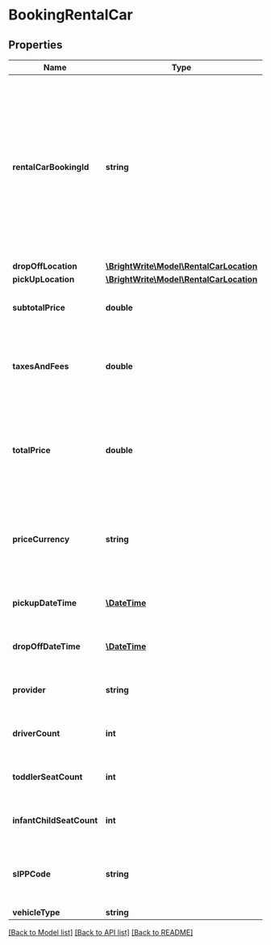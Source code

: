 # BookingRentalCar

## Properties
Name | Type | Description | Notes
------------ | ------------- | ------------- | -------------
**rentalCarBookingId** | **string** | Internal ID used by distributors to identify the booking. This should match the booking ID BrightWrite collects from the tags on the distributor website. For a booking that has flights and rental cars, the booking IDs would match | [optional] 
**dropOffLocation** | [**\BrightWrite\Model\RentalCarLocation**](RentalCarLocation.md) |  | 
**pickUpLocation** | [**\BrightWrite\Model\RentalCarLocation**](RentalCarLocation.md) |  | 
**subtotalPrice** | **double** | Ticket price without taxes and extra fees | [optional] 
**taxesAndFees** | **double** | Total of taxes, fees and other deductions required on top of the subtotalPrice | [optional] 
**totalPrice** | **double** | Ticket price including taxes and extra fees. Should be equal to subtotalPrice + taxesAndFees | [optional] 
**priceCurrency** | **string** | Currency in which all pricing info is specified three letters code as described by ISO 4217 | [optional] 
**pickupDateTime** | [**\DateTime**](\DateTime.md) | When the custmer is going to pick up the car | [optional] 
**dropOffDateTime** | [**\DateTime**](\DateTime.md) | When the custmer is going to return the car | [optional] 
**provider** | **string** | Service provider, i.e. rental car agency | [optional] 
**driverCount** | **int** | How many drivers are going to use the car | [optional] 
**toddlerSeatCount** | **int** | How many toddler car seats are required | [optional] 
**infantChildSeatCount** | **int** | How many infant car seats are required | [optional] 
**sIPPCode** | **string** | SIPP codes are used to summarise the key features of a vehicle | [optional] 
**vehicleType** | **string** |  | [optional] 

[[Back to Model list]](../README.md#documentation-for-models) [[Back to API list]](../README.md#documentation-for-api-endpoints) [[Back to README]](../README.md)


